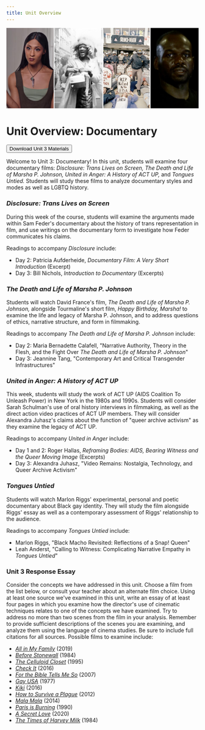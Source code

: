 ```yaml
---
title: Unit Overview
---
```

<img src="/img/documentary_medley.jpg" class="medley">

# Unit Overview: Documentary
<form method="get" action="/modules/unit 3: documentary/Unit 3.zip">
<button type='submit' class='btn'>Download Unit 3 Materials</button>
</form>

Welcome to Unit 3: Documentary! In this unit, students will examine four documentary films: *Disclosure: Trans Lives on Screen,* *The Death and Life of Marsha P. Johnson,* *United in Anger: A History of ACT UP,* and *Tongues Untied.* Students will study these films to analyze documentary styles and modes as well as LGBTQ history.

### *Disclosure: Trans Lives on Screen*
During this week of the course, students will examine the arguments made within Sam Feder's documentary about the history of trans representation in film, and use writings on the documentary form to investigate how Feder communicates his claims.

Readings to accompany *Disclosure* include:
* Day 2: Patricia Aufderheide, *Documentary Film: A Very Short Introduction* (Excerpt)
* Day 3: Bill Nichols, *Introduction to Documentary* (Excerpts)

### *The Death and Life of Marsha P. Johnson*
Students will watch David France's film, *The Death and Life of Marsha P. Johnson,* alongside Tourmaline's short film, *Happy Birthday, Marsha!* to examine the life and legacy of Marsha P. Johnson, and to address questions of ethics, narrative structure, and form in filmmaking.

Readings to accompany *The Death and Life of Marsha P. Johnson* include:
* Day 2: Maria Bernadette Calafell, "Narrative Authority, Theory in the Flesh, and the Fight Over *The Death and Life of Marsha P. Johnson*"
* Day 3: Jeannine Tang, "Contemporary Art and Critical Transgender Infrastructures"

### *United in Anger: A History of ACT UP*
This week, students will study the work of ACT UP (AIDS Coalition To Unleash Power) in New York in the 1980s and 1990s. Students will consider Sarah Schulman's use of oral history interviews in filmmaking, as well as the direct action video practices of ACT UP members. They will consider Alexandra Juhasz's claims about the function of "queer archive activism" as they examine the legacy of ACT UP.

Readings to accompany *United in Anger* include:
* Day 1 and 2: Roger Hallas, *Reframing Bodies: AIDS, Bearing Witness and the Queer Moving Image* (Excerpts)
* Day 3: Alexandra Juhasz, "Video Remains: Nostalgia, Technology, and Queer Archive Activism"

### *Tongues Untied*
Students will watch Marlon Riggs' experimental, personal and poetic documentary about Black gay identity. They will study the film alongside Riggs' essay as well as a contemporary assessment of Riggs' relationship to the audience.

Readings to accompany *Tongues Untied* include:
* Marlon Riggs, "Black Macho Revisited: Reflections of a Snap! Queen"
* Leah Anderst, "Calling to Witness: Complicating Narrative Empathy in *Tongues Untied*"

### Unit 3 Response Essay

Consider the concepts we have addressed in this unit. Choose a film from the list below, or consult your teacher about an alternate film choice. Using at least one source we've examined in this unit, write an essay of at least four pages in which you examine how the director's use of cinematic techniques relates to one of the concepts we have examined. Try to address no more than two scenes from the film in your analysis. Remember to provide sufficient descriptions of the scenes you are examining, and analyze them using the language of cinema studies. Be sure to include full citations for all sources. Possible films to examine include:

* [*All in My Family*](https://en.wikipedia.org/wiki/All_in_My_Family) (2019)
*	[*Before Stonewall*](https://en.wikipedia.org/wiki/Before_Stonewall) (1984)
*	[*The Celluloid Closet*](https://en.wikipedia.org/wiki/The_Celluloid_Closet) (1995)
*	[*Check It*](https://en.wikipedia.org/wiki/Check_It) (2016)
*	[*For the Bible Tells Me So*](https://en.wikipedia.org/wiki/For_the_Bible_Tells_Me_So) (2007)
*	[*Gay USA*](https://en.wikipedia.org/wiki/Gay_USA_(film)) (1977)
*	[*Kiki*](https://en.wikipedia.org/wiki/Kiki_(2016_film)) (2016)
*	[*How to Survive a Plague*](https://en.wikipedia.org/wiki/How_to_Survive_a_Plague) (2012)
*	[*Mala Mala*](https://en.wikipedia.org/wiki/Mala_Mala_(film)) (2014)
*	[*Paris is Burning*](https://en.wikipedia.org/wiki/Paris_Is_Burning_(film)) (1990)
*	[*A Secret Love*](https://en.wikipedia.org/wiki/A_Secret_Love) (2020)
*	[*The Times of Harvey Milk*](https://en.wikipedia.org/wiki/The_Times_of_Harvey_Milk) (1984)
